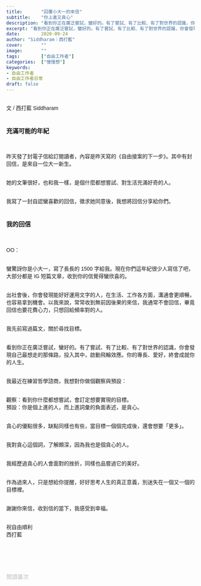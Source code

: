 ```yaml
---
title:       "回覆小大一的來信"
subtitle:    "你上進又貪心"
description: "看到你正在廣泛嘗試，蠻好的。有了嘗試、有了比較、有了對世界的認識，你會發現自己最想走的那條路，投入其中，啟動飛輪效應。你的專長、愛好，終會成就你的人生..."
excerpt: "看到你正在廣泛嘗試，蠻好的。有了嘗試、有了比較、有了對世界的認識，你會發現自己最想走的那條路，投入其中，啟動飛輪效應。你的專長、愛好，終會成就你的人生..."
date:        2020-09-24
author: "Siddharam｜西打藍"
cover:       ""
image:       ""
tags:        ["自由工作者"]
categories:  ["慢慢想"]
keywords:
- 自由工作者
- 自由工作者日常
draft: false
---
```


<article style="font-family: 'Noto Sans TC', '微軟正黑體', sans-serif; font-weight: 300;">

<br>文 / 西打藍 Siddharam<br><br>

<h3 class="article-h1-color">充滿可能的年紀</h3><br>

昨天發了封電子信給訂閱讀者，內容是昨天寫的《自由接案的下一步》。其中有封回信，是來自一位大一新生。<br><br>

她的文筆很好，也和我一樣，是個什麼都想嘗試、對生活充滿好奇的人。<br><br>

我寫了一封自認蠻喜歡的回信，徵求她同意後，我想將回信分享給你們。<br><br>

<h3 class="article-h1-color">我的回信</h3><br>

OO：<br><br>

蠻驚訝你是小大一，寫了長長的 1500 字給我。現在你們這年紀很少人寫信了吧，大部分都是 IG 短篇文章，收到你的信覺得蠻欣喜的。<br><br>

出社會後，你會發現能好好運用文字的人，在生活、工作各方面，溝通會更順暢，也容易拿到機會。以我來說，常常收到無前因後果的來信，我通常不會回信，畢竟回信也要花費心力，只想回給頻率對的人。<br><br>

我先前寫過篇文，關於尋找目標。<br><br>

看到你正在廣泛嘗試，蠻好的。有了嘗試、有了比較、有了對世界的認識，你會發現自己最想走的那條路，投入其中，啟動飛輪效應。你的專長、愛好，終會成就你的人生。<br><br>

我最近在練習哲學諮商，我想對你做個觀察與預設：<br><br>

觀察：看到你什麼都想嘗試，會訂定想要實現的目標。<br>
預設：你是個上進的人，而上進詞彙的負面表述，是貪心。<br><br>

貪心的優點很多，缺點同樣也有些，當目標一個個完成後，還會想要「更多」。<br><br>

我對貪心這個詞，了解頗深，因為我也是個貪心的人。<br><br>

我經歷過貪心的人會面對的挫折，同樣也品嘗過它的美好。<br><br>

作為過來人，只是想給你提醒，好好思考人生的真正意義，別迷失在一個又一個的目標裡。<br><br>

謝謝你來信，收到信的當下，我感受到幸福。<br><br>


祝自由順利<br>
西打藍<br><br>


<br><br><br>

</article>

<div style="color: #bfbfbf; font-size: 15px;" id="busuanzi_container_page_pv">
  閱讀量<span id="busuanzi_value_page_pv"></span>次
</div>

<script src="../../js/post.js"></script>




